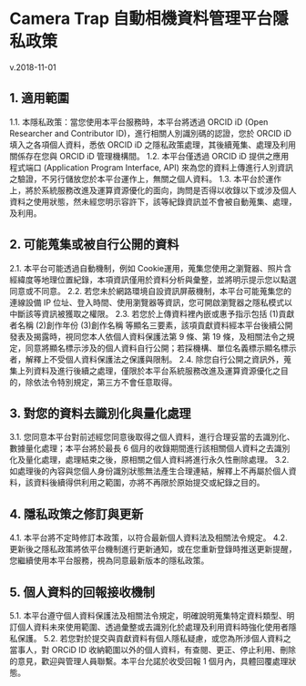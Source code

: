 # Camera Trap 自動相機資料管理平台隱私政策

v.2018-11-01

## 1. 適用範圍
1.1. 本隱私政策：當您使用本平台服務時，本平台將透過 ORCID iD (Open Researcher and Contributor ID)，進行相關人別識別碼的認證，您於 ORCID iD 填入之各項個人資料，悉依 ORCID iD 之隱私政策處理，其後續蒐集、處理及利用關係存在您與 ORCID iD 管理機構間。
1.2. 本平台僅透過 ORCID iD 提供之應用程式端口 (Application Program Interface, API) 來為您的資料上傳進行人別資訊之驗證，不另行儲放您於本平台運作上，無關之個人資料。
1.3. 本平台於運作上，將於系統服務改進及運算資源優化的面向，詢問是否得以收錄以下或涉及個人資料之使用狀態，然未經您明示容許下，該等紀錄資訊並不會被自動蒐集、處理，及利用。

## 2. 可能蒐集或被自行公開的資料
2.1. 本平台可能透過自動機制，例如 Cookie運用，蒐集您使用之瀏覽器、照片含經緯度等地理位置紀錄，本項資訊僅用於資料分析與彙整，並將明示提示您以點選同意或不同意。
2.2. 若您未於網路環境自設資訊屏蔽機制，本平台可能蒐集您的連線設備 IP 位址、登入時間、使用瀏覽器等資訊，您可開啟瀏覽器之隱私模式以中斷該等資訊被獲取之權限。
2.3. 若您於上傳資料裡內嵌或惠予指示包括 (1)貢獻者名稱 (2)創作年份 (3)創作名稱 等顯名三要素，該項貢獻資料經本平台後續公開發表及揭露時，視同您本人依個人資料保護法第 9 條、第 19 條，及相關法令之規定，同意將顯名標示涉及的個人資料自行公開；若採機構、單位名義標示顯名標示者，解釋上不受個人資料保護法之保護與限制。
2.4. 除您自行公開之資訊外，蒐集上列資料及進行後續之處理，僅限於本平台系統服務改進及運算資源優化之目的，除依法令特別規定，第三方不會任意取得。

## 3. 對您的資料去識別化與量化處理
3.1. 您同意本平台對前述經您同意後取得之個人資料，進行合理妥當的去識別化、數據量化處理；本平台將於最長 6 個月的收錄期間進行該相關個人資料之去識別化及量化處理，處理結束之後，原相關之個人資料將進行永久性刪除處理。
3.2. 如處理後的內容與您個人身份識別狀態無法產生合理連結，解釋上不再屬於個人資料，該資料後續得供利用之範圍，亦將不再限於原始提交或紀錄之目的。

## 4. 隱私政策之修訂與更新
4.1. 本平台將不定時修訂本政策，以符合最新個人資料法及相關法令規定。
4.2. 更新後之隱私政策將依平台機制進行更新通知，或在您重新登錄時推送更新提醒，您繼續使用本平台服務，視為同意最新版本的隱私政策。

## 5. 個人資料的回報接收機制
5.1. 本平台遵守個人資料保護法及相關法令規定，明確說明蒐集特定資料類型、明訂個人資料未來使用範圍、透過彙整或去識別化於處理及利用資料時強化使用者隱私保護。
5.2. 若您對於提交與貢獻資料有個人隱私疑慮，或您為所涉個人資料之當事人，對 ORCiD ID 收納範圍以外的個人資料，有查閱、更正、停止利用、刪除的意見，歡迎與管理人員聯繫。本平台允諾於收受回報 1 個月內，具體回覆處理狀態。